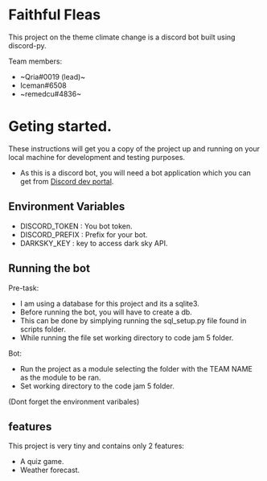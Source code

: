 # Faithful Fleas

This project on the theme climate change is a discord bot built using discord-py.

Team members:
- ~Qria#0019 (lead)~
- Iceman#6508
- ~remedcu#4836~

# Geting started.
These instructions will get you a copy of the project up and running on your local machine for development and testing
 purposes.

- As this is a discord bot, you will need a bot application which you can get from [Discord dev portal](https://discordapp.com/developers/applications/).

## Environment Variables
- DISCORD_TOKEN : You bot token.
- DISCORD_PREFIX : Prefix for your bot.
- DARKSKY_KEY : key to access dark sky API.
 
## Running the bot
Pre-task:
- I am using a database for this project and its a sqlite3.
- Before running the bot, you will have to create a db.
- This can be done by simplying running the sql_setup.py file found in scripts folder.
- While running the file set working directory to code jam 5 folder.

Bot:
- Run the project as a module selecting the folder with the TEAM NAME as the module to be ran.
- Set working directory to the code jam 5 folder.

(Dont forget the environment varibales)

## features
This project is very tiny and contains only 2 features:
- A quiz game.
- Weather forecast.
